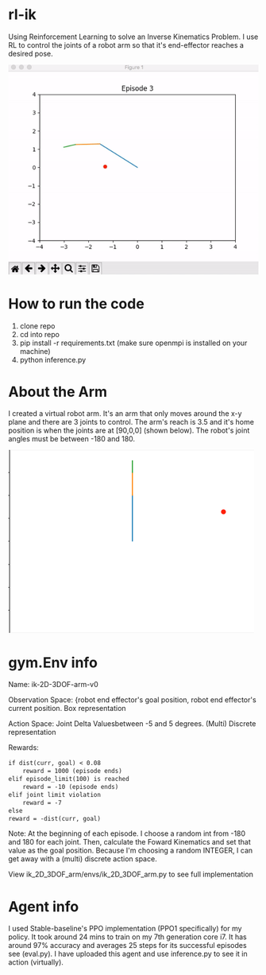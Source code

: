 # rl-ik
Using Reinforcement Learning to solve an Inverse Kinematics Problem. I use RL to control the joints of a robot arm so 
that it's end-effector reaches a desired pose.

![Demo](media/example.gif)

# How to run the code 
  1. clone repo
  2. cd into repo 
  3. pip install -r requirements.txt (make sure openmpi is installed on your machine)
  4. python inference.py 

# About the Arm
I created a virtual robot arm. It's an arm that only moves around the x-y plane and there are 3 joints to control. 
The arm's reach is 3.5 and it's home position is when the joints are at [90,0,0] (shown below). The robot's joint
angles must be between -180 and 180. 

![Demo](media/init.png )


# gym.Env info 
Name: ik-2D-3DOF-arm-v0

Observation Space: {robot end effector's goal position, robot end effector's current position. Box representation 

Action Space: Joint Delta Valuesbetween -5 and 5 degrees. (Multi) Discrete representation 

Rewards: 

	if dist(curr, goal) < 0.08 
		reward = 1000 (episode ends)
  	elif episode_limit(100) is reached
		reward = -10 (episode ends)
  	elif joint limit violation 
		reward = -7
  	else 
	reward = -dist(curr, goal)

Note: At the beginning of each episode. I choose a random int from -180 and 180 for each joint. Then, calculate the Foward Kinematics
and set that value as the goal position. Because I'm choosing a random INTEGER, I can get away with a (multi) discrete action space. 

View ik_2D_3DOF_arm/envs/ik_2D_3DOF_arm.py to see full implementation 

# Agent info
I used Stable-baseline's PPO implementation (PPO1 specifically) for my policy. It took around 24 mins to train on my 7th generation core i7. It has around 97% accuracy and averages 25 steps for its successful episodes see (eval.py). I have uploaded this agent and use inference.py to see it in action (virtually). 



